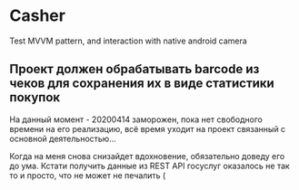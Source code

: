 # Casher
Test MVVM pattern, and interaction with native android camera

## Проект должен обрабатывать barcode из чеков для сохранения их в виде статистики покупок
На данный момент - 20200414 заморожен, пока нет свободного времени на его реализацию, всё время уходит на проект связанный с основной деятельностью... 

Когда на меня снова снизайдет вдохновение, обязательно доведу его до ума. Кстати получить данные из REST API госуслуг оказалось не так то и просто, что не может не печалить (
